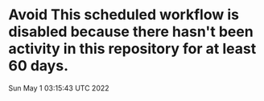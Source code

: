 # Avoid This scheduled workflow is disabled because there hasn't been activity in this repository for at least 60 days.
Sun May  1 03:15:43 UTC 2022
